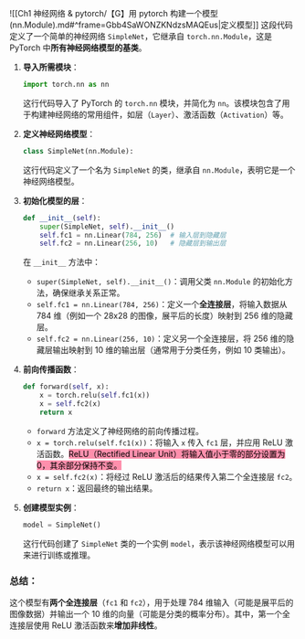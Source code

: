 ![[Ch1 神经网络 & pytorch/【G】用 pytorch 构建一个模型 (nn.Module).md#^frame=Gbb4SaWONZKNdzsMAQEus|定义模型]]
这段代码定义了一个简单的神经网络 `SimpleNet`，它继承自 `torch.nn.Module`，这是 PyTorch 中**所有神经网络模型的基类**。

1. **导入所需模块**：
    
    ```python
    import torch.nn as nn
    ```
    
    这行代码导入了 PyTorch 的 `torch.nn` 模块，并简化为 `nn`。该模块包含了用于构建神经网络的常用组件，如层（`Layer`）、激活函数（`Activation`）等。
    
2. **定义神经网络模型**：
    
    ```python
    class SimpleNet(nn.Module):
    ```
    
    这行代码定义了一个名为 `SimpleNet` 的类，继承自 `nn.Module`，表明它是一个神经网络模型。
    
3. **初始化模型的层**：
    
    ```python
    def __init__(self):
        super(SimpleNet, self).__init__()
        self.fc1 = nn.Linear(784, 256)  # 输入层到隐藏层
        self.fc2 = nn.Linear(256, 10)   # 隐藏层到输出层
    ```
    
    在 `__init__` 方法中：
    
    - `super(SimpleNet, self).__init__()`：调用父类 `nn.Module` 的初始化方法，确保继承关系正常。
    - `self.fc1 = nn.Linear(784, 256)`：定义一个**全连接层**，将输入数据从 784 维（例如一个 28x28 的图像，展平后的长度）映射到 256 维的隐藏层。
    - `self.fc2 = nn.Linear(256, 10)`：定义另一个全连接层，将 256 维的隐藏层输出映射到 10 维的输出层（通常用于分类任务，例如 10 类输出）。
4. **前向传播函数**：
    
    ```python
    def forward(self, x):
        x = torch.relu(self.fc1(x))
        x = self.fc2(x)
        return x
    ```
    
    - `forward` 方法定义了神经网络的前向传播过程。
    - `x = torch.relu(self.fc1(x))`：将输入 `x` 传入 `fc1` 层，并应用 ReLU 激活函数。<mark style="background: #FF5582A6;">ReLU（Rectified Linear Unit）将输入值小于零的部分设置为 0，其余部分保持不变。</mark>
    - `x = self.fc2(x)`：将经过 ReLU 激活后的结果传入第二个全连接层 `fc2`。
    - `return x`：返回最终的输出结果。
5. **创建模型实例**：
    
    ```python
    model = SimpleNet()
    ```
    
    这行代码创建了 `SimpleNet` 类的一个实例 `model`，表示该神经网络模型可以用来进行训练或推理。
    

### 总结：

这个模型有**两个全连接层**（`fc1` 和 `fc2`），用于处理 784 维输入（可能是展平后的图像数据）并输出一个 10 维的向量（可能是分类的概率分布）。其中，第一个全连接层使用 ReLU 激活函数来**增加非线性**。
